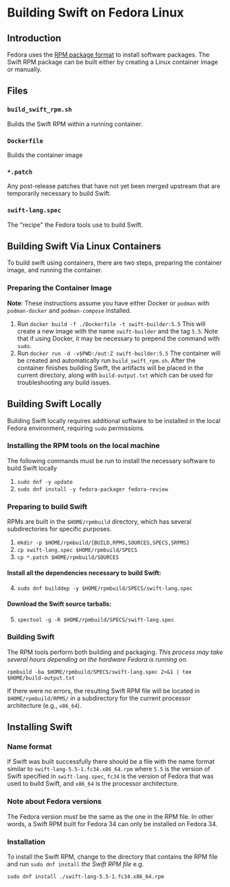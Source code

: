  
# Building Swift on Fedora Linux

## Introduction
Fedora uses the [RPM package format](https://en.wikipedia.org/wiki/RPM_Package_Manager)
to install software packages. The Swift RPM package can be built either by creating
a Linux container image or manually.

## Files
### `build_swift_rpm.sh`
Builds the Swift RPM within a running container.
### `Dockerfile`
Builds the container image
### `*.patch`
Any post-release patches that have not yet been merged upstream that are 
temporarily necessary to build Swift. 
### `swift-lang.spec`
The "recipe" the Fedora tools use to build Swift. 

## Building Swift Via Linux Containers
To build swift using containers, there are two steps, preparing the container image,
and running the container.
### Preparing the Container Image
**Note**: These instructions assume you have either Docker or `podman` with
`podman-docker` and `podman-compose` installed. 
1. Run `docker build -f ./Dockerfile -t swift-builder:5.5` This will create
a new image with the name `swift-builder` and the tag `5.5`. Note that if 
using Docker, it may be necessary to prepend the command with `sudo`. 
2. Run `docker run -d -v$PWD:/out:Z swift-builder:5.5` The container will be 
created and automatically run `build_swift_rpm.sh`. After the container finishes
building Swift, the artifacts will be placed in the current directory, along 
with `build-output.txt` which can be used for troubleshooting any build issues.

## Building Swift Locally
Building Swift locally requires additional software to be installed in the local
Fedora environment, requiring `sudo` permissions.
### Installing the RPM tools on the local machine
The following commands must be run to install the necessary software to build Swift
locally
1. `sudo dnf -y update`
2. `sudo dnf install -y fedora-packager fedora-review`
### Preparing to build Swift
RPMs are built in the `$HOME/rpmbuild` directory, which has several subdirectories
for specific purposes.
1. `mkdir -p $HOME/rpmbuild/{BUILD,RPMS,SOURCES,SPECS,SRPMS}`
2. `cp swift-lang.spec $HOME/rpmbuild/SPECS`
3. `cp *.patch $HOME/rpmbuild/SOURCES`
#### Install all the dependencies necessary to build Swift:
4. `sudo dnf builddep -y $HOME/rpmbuild/SPECS/swift-lang.spec`
#### Download the Swift source tarballs:
5. `spectool -g -R $HOME/rpmbuild/SPECS/swift-lang.spec`
### Building Swift
The RPM tools perform both building and packaging. _This process may take several
hours depending on the hardware Fedora is running on._

`rpmbuild -ba $HOME/rpmbuild/SPECS/swift-lang.spec 2>&1 | tee $HOME/build-output.txt`

If there were no errors, the resulting Swift RPM file will be located in 
`$HOME/rpmbuild/RPMS/` in a subdirectory for the current processor architecture 
(e.g., `x86_64`). 

## Installing Swift
### Name format
If Swift was built successfully there should
be a file with the name format similar to `swift-lang-5.5-1.fc34.x86_64.rpm` where
`5.5` is the version of Swift specified in `swift-lang.spec`, `fc34` is the version
of Fedora that was used to build Swift, and `x86_64` is the processor architecture.

### Note about Fedora versions
The Fedora version _must_ be the same as the one in the RPM file. In other words, 
a Swift RPM built for Fedora 34 can only be installed on Fedora 34.

### Installation
To install the Swift RPM, change to the directory that contains the RPM file and
run `sudo dnf install` _the Swift RPM file_ e.g.

`sudo dnf install ./swift-lang-5.5-1.fc34.x86_64.rpm`


